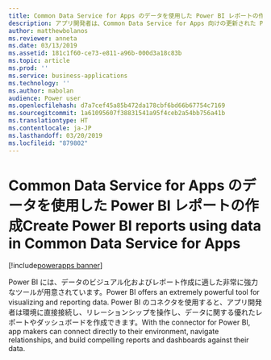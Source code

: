 ```yaml
---
title: Common Data Service for Apps のデータを使用した Power BI レポートの作成
description: アプリ開発者は、Common Data Service for Apps 向けの更新された Power BI コネクタを使用して Power BI Desktop でレポートを作成できます。
author: matthewbolanos
ms.reviewer: anneta
ms.date: 03/13/2019
ms.assetid: 181c1f60-ce73-e811-a96b-000d3a18c83b
ms.topic: article
ms.prod: ''
ms.service: business-applications
ms.technology: ''
ms.author: mabolan
audience: Power user
ms.openlocfilehash: d7a7cef45a85b472da178cbf6bd66b67754c7169
ms.sourcegitcommit: 1a61095607f38831541a95f4ceb2a54bb756a41b
ms.translationtype: HT
ms.contentlocale: ja-JP
ms.lasthandoff: 03/20/2019
ms.locfileid: "879802"
---
```

# <a name="create-power-bi-reports-using-data-in-common-data-service-for-apps"></a><span data-ttu-id="77c92-103">Common Data Service for Apps のデータを使用した Power BI レポートの作成</span><span class="sxs-lookup"><span data-stu-id="77c92-103">Create Power BI reports using data in Common Data Service for Apps</span></span>


[!include[powerapps banner](../includes/powerapps.md)]

<span data-ttu-id="77c92-104">Power BI には、データのビジュアル化およびレポート作成に適した非常に強力なツールが用意されています。</span><span class="sxs-lookup"><span data-stu-id="77c92-104">Power BI offers an extremely powerful tool for visualizing and reporting data.</span></span> <span data-ttu-id="77c92-105">Power BI のコネクタを使用すると、アプリ開発者は環境に直接接続し、リレーションシップを操作し、データに関する優れたレポートやダッシュボードを作成できます。</span><span class="sxs-lookup"><span data-stu-id="77c92-105">With the connector for Power BI, app makers can connect directly to their environment, navigate relationships, and build compelling reports and dashboards against their data.</span></span>